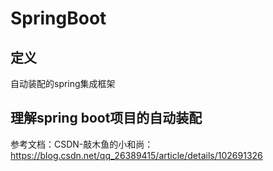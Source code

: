 # SpringBoot

## 定义

自动装配的spring集成框架

## 理解spring boot项目的自动装配

参考文档：CSDN-敲木鱼的小和尚：<https://blog.csdn.net/qq_26389415/article/details/102691326>
